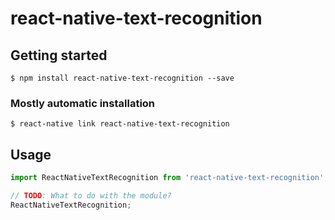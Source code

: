 # react-native-text-recognition

## Getting started

`$ npm install react-native-text-recognition --save`

### Mostly automatic installation

`$ react-native link react-native-text-recognition`

## Usage
```javascript
import ReactNativeTextRecognition from 'react-native-text-recognition';

// TODO: What to do with the module?
ReactNativeTextRecognition;
```
